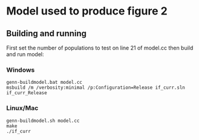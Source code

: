 # Model used to produce figure 2
## Building and running
First set the number of populations to test on line 21 of model.cc then build and run model:

### Windows
```
genn-buildmodel.bat model.cc
msbuild /m /verbosity:minimal /p:Configuration=Release if_curr.sln
if_curr_Release
```

### Linux/Mac
```
genn-buildmodel.sh model.cc
make
./if_curr
```